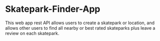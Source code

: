 # Skatepark-Finder-App
This web app rest API allows users to create a skatepark or location, and allows other users to find all nearby or best rated skateparks plus leave a review on each skatepark.
